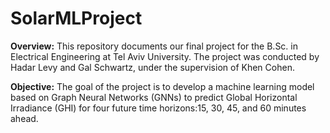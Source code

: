 # SolarMLProject
**Overview:**
This repository documents our final project for the B.Sc. in Electrical Engineering at Tel Aviv University.
The project was conducted by Hadar Levy and Gal Schwartz, under the supervision of Khen Cohen.

**Objective:**
The goal of the project is to develop a machine learning model based on Graph Neural Networks (GNNs) to predict Global Horizontal Irradiance (GHI) for four future time horizons:15, 30, 45, and 60 minutes ahead.
